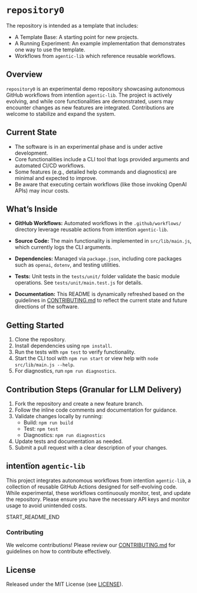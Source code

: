 # `repository0`

The repository is intended as a template that includes:
* A Template Base: A starting point for new projects.
* A Running Experiment: An example implementation that demonstrates one way to use the template.
* Workflows from `agentic‑lib` which reference reusable workflows.

## Overview
`repository0` is an experimental demo repository showcasing autonomous GitHub workflows from intentïon `agentic‑lib`. The project is actively evolving, and while core functionalities are demonstrated, users may encounter changes as new features are integrated. Contributions are welcome to stabilize and expand the system.

## Current State
- The software is in an experimental phase and is under active development.
- Core functionalities include a CLI tool that logs provided arguments and automated CI/CD workflows.
- Some features (e.g., detailed help commands and diagnostics) are minimal and expected to improve.
- Be aware that executing certain workflows (like those invoking OpenAI APIs) may incur costs.

## What’s Inside

- **GitHub Workflows:**
  Automated workflows in the `.github/workflows/` directory leverage reusable actions from intentïon `agentic‑lib`.

- **Source Code:**
  The main functionality is implemented in `src/lib/main.js`, which currently logs the CLI arguments.

- **Dependencies:**
  Managed via `package.json`, including core packages such as `openai`, `dotenv`, and testing utilities.

- **Tests:**
  Unit tests in the `tests/unit/` folder validate the basic module operations. See `tests/unit/main.test.js` for details.

- **Documentation:**
  This README is dynamically refreshed based on the guidelines in [CONTRIBUTING.md](./CONTRIBUTING.md) to reflect the current state and future directions of the software.

## Getting Started

1. Clone the repository.
2. Install dependencies using `npm install`.
3. Run the tests with `npm test` to verify functionality.
4. Start the CLI tool with `npm run start` or view help with `node src/lib/main.js --help`.
5. For diagnostics, run `npm run diagnostics`.

## Contribution Steps (Granular for LLM Delivery)

1. Fork the repository and create a new feature branch.
2. Follow the inline code comments and documentation for guidance.
3. Validate changes locally by running:
   - Build: `npm run build`
   - Test: `npm test`
   - Diagnostics: `npm run diagnostics`
4. Update tests and documentation as needed.
5. Submit a pull request with a clear description of your changes.

## intentïon `agentic-lib`

This project integrates autonomous workflows from intentïon `agentic‑lib`, a collection of reusable GitHub Actions designed for self-evolving code. While experimental, these workflows continuously monitor, test, and update the repository. Please ensure you have the necessary API keys and monitor usage to avoid unintended costs.

START_README_END
### Contributing

We welcome contributions! Please review our [CONTRIBUTING.md](./CONTRIBUTING.md) for guidelines on how to contribute effectively.

## License

Released under the MIT License (see [LICENSE](./LICENSE)).
